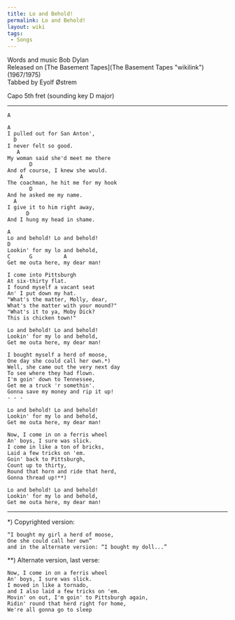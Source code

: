 ```yaml
---
title: Lo and Behold!
permalink: Lo and Behold!
layout: wiki
tags:
 - Songs
---
```


Words and music Bob Dylan  
Released on [The Basement Tapes](The Basement Tapes "wikilink")
(1967/1975)  
Tabbed by Eyolf Østrem

Capo 5th fret (sounding key D major)

* * * * *

    A

    A
    I pulled out for San Anton',
      D
    I never felt so good.
       A
    My woman said she'd meet me there
           D
    And of course, I knew she would.
        A
    The coachman, he hit me for my hook
           D
    And he asked me my name.
      A
    I give it to him right away,
          D
    And I hung my head in shame.

    A
    Lo and behold! Lo and behold!
    D
    Lookin' for my lo and behold,
    C      G          A
    Get me outa here, my dear man!

    I come into Pittsburgh
    At six-thirty flat.
    I found myself a vacant seat
    An' I put down my hat.
    "What's the matter, Molly, dear,
    What's the matter with your mound?"
    "What's it to ya, Moby Dick?
    This is chicken town!"

    Lo and behold! Lo and behold!
    Lookin' for my lo and behold,
    Get me outa here, my dear man!

    I bought myself a herd of moose,
    One day she could call her own.*)
    Well, she came out the very next day
    To see where they had flown.
    I'm goin' down to Tennessee,
    Get me a truck 'r somethin'.
    Gonna save my money and rip it up!
    - - -

    Lo and behold! Lo and behold!
    Lookin' for my lo and behold,
    Get me outa here, my dear man!

    Now, I come in on a ferris wheel
    An' boys, I sure was slick.
    I come in like a ton of bricks,
    Laid a few tricks on 'em.
    Goin' back to Pittsburgh,
    Count up to thirty,
    Round that horn and ride that herd,
    Gonna thread up!**)

    Lo and behold! Lo and behold!
    Lookin' for my lo and behold,
    Get me outa here, my dear man!

* * * * *

\*) Copyrighted version:

    “I bought my girl a herd of moose,
    One she could call her own”
    and in the alternate version: “I bought my doll...”

\*\*) Alternate version, last verse:

    Now, I come in on a ferris wheel
    An' boys, I sure was slick.
    I moved in like a tornado,
    and I also laid a few tricks on 'em.
    Movin' on out, I'm goin' to Pittsburgh again,
    Ridin' round that herd right for home,
    We're all gonna go to sleep
